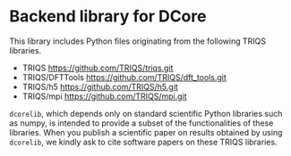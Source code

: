 # Backend library for DCore


This library includes Python files originating from the following TRIQS libraries.

* TRIQS https://github.com/TRIQS/triqs.git
* TRIQS/DFTTools https://github.com/TRIQS/dft_tools.git
* TRIQS/h5 https://github.com/TRIQS/h5.git
* TRIQS/mpi https://github.com/TRIQS/mpi.git

`dcorelib`, which depends only on standard scientific Python libraries such as numpy,
 is intended to provide a subset of the functionalities of these libraries.
When you publish a scientific paper on results obtained by using `dcorelib`,
we kindly ask to cite software papers on these TRIQS libraries.

